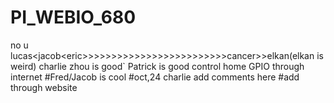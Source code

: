 # PI_WEBIO_680
no 
u 
lucas<jacob<eric<patrick>>>>>>>>>>>>>>>>>>>>>>>>>>cancer>>elkan(elkan is weird)
charlie zhou is good`
Patrick is good
control home GPIO through internet
#Fred/Jacob is cool
#oct,24 charlie add comments here
#add through website
